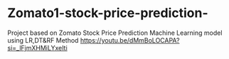 # Zomato1-stock-price-prediction-
Project based on Zomato Stock Price Prediction Machine Learning model using LR,DT&amp;RF Method
https://youtu.be/dMmBoLOCAPA?si=_lFjmXHMiLYxeIti
